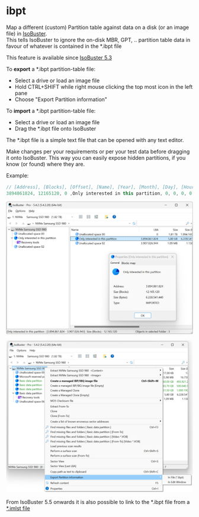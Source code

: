 # ibpt
Map a different (custom) Partition table against data on a disk (or an image file) in [IsoBuster](http://www.isobuster.com).<br>
This tells IsoBuster to ignore the on-disk MBR, GPT, .. partition table data in favour of whatever is contained in the \*.ibpt file

This feature is available since [IsoBuster 5.3](https://www.isobuster.com/news/isobuster_5.3_release_notes)

To **export** a \*.ibpt partition-table file:
 - Select a drive or load an image file
 - Hold CTRL+SHIFT while right mouse clicking the top most icon in the left pane
 - Choose "Export Partition information"

To **import** a \*.ibpt partition-table file:
 - Select a drive or load an image file
 - Drag the \*.ibpt file onto IsoBuster

The \*.ibpt file is a simple text file that can be opened with any text editor.

Make changes per your requirements or per your test data before dragging it onto IsoBuster.
This way you can easily expose hidden partitions, if you know (or found) where they are.

Example:
```c++
// [Address], [Blocks], [Offset], [Name], [Year], [Month], [Day], [Hour], [Minute], [Second], [GMTOffset]
3894861824, 12165120, 0 ,Only interested in this partition, 0, 0, 0, 0, 0, 0, 0
```
![Screenshot - After importing an IBPT](Screenshots/Imported.png)

![Screenshot - Export IBPT](Screenshots/Export.png)

From IsoBuster 5.5 onwards it is also possible to link to the *.ibpt file from a [*.imlst file](https://github.com/Isobuster/imlst)
